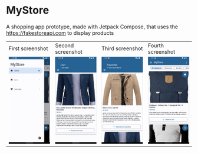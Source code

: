 # MyStore

A shopping app prototype, made with Jetpack Compose, that uses the https://fakestoreapi.com to display products
<table>
  <tr>
    <td>First screenshot</td>
     <td>Second screenshot</td>
    <td>Third screenshot</td>
    <td>Fourth screenshot</td>
  </tr>
  <tr>
    <td valign="top"><img src="/screenshots/Screenshot_20220609_142805.png" alt="First screenshot image" width="100%" height="auto" title="First screenshot image"/></td>
    <td valign="top"><img src="/screenshots/Screenshot_20220609_143005.png" alt="Second screenshot image" width="100%" height="auto" title="Second screenshot image"/></td>
    <td valign="top"><img src="/screenshots/Screenshot_20220609_143027.png" alt="Third screenshot image" width="100%" height="auto" title="Third screenshot image"/></td>
    <td valign="top"><img src="/screenshots/Screenshot_20220609_143112.png" alt="Fourth screenshot image" width="100%" height="auto" title="Fourth screenshot image"/></td>
  </tr>
 </table>
